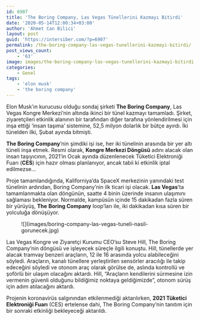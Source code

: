 ```yaml
---
id: 6907
title: 'The Boring Company, Las Vegas Tünellerini Kazmayı Bitirdi'
date: '2020-05-14T12:00:34+03:00'
author: 'Ahmet Can Bilici'
layout: post
guid: 'https://intersiber.com/?p=6907'
permalink: /the-boring-company-las-vegas-tunellerini-kazmayi-bitirdi/
post_views_count:
    - '63'
image: images/the-boring-company-las-vegas-tunellerini-kazmayi-bitirdi.png
categories:
    - Genel
tags:
    - 'elon musk'
    - 'the boring company'
---
```


Elon Musk’ın kurucusu olduğu sondaj şirketi **The Boring Company**, Las Vegas Kongre Merkezi’nin altında ikinci bir tünel kazmayı tamamladı. Şirket, ziyaretçileri etkinlik alanının bir tarafından diğer tarafına yönlendirilmesi için inşa ettiği ‘insan taşıma’ sistemine, 52,5 milyon dolarlık bir bütçe ayırdı. İki tünelden ilki, Şubat ayında bitmişti.

**The Boring Company**’nin şimdiki işi ise, her iki tünelinin arasında bir yer altı tüneli inşa etmek. Resmi olarak, **Kongre Merkezi Döngüsü** adını alacak olan insan taşıyıcının, 2021’in Ocak ayında düzenlenecek Tüketici Elektroniği Fuarı (**CES**) için hazır olması planlanıyor, ancak tabii ki etkinlik iptal edilmezse…

Proje tamamlandığında, Kaliforniya’da SpaceX merkezinin yanındaki test tünelinin ardından, Boring Company’nin ilk ticari işi olacak. **Las Vegas**’ta tamamlanmakta olan döngünün, saatte 4 binin üzerinde insanın ulaşımını sağlaması bekleniyor. Normalde, kampüsün içinde 15 dakikadan fazla süren bir yürüyüş, **The** **Boring Company** loop’ları ile, iki dakikadan kısa süren bir yolculuğa dönüşüyor.

<figure class="wp-block-image size-large">![](images/boring-company-las-vegas-tuneli-nasil-gorunecek.jpg)</figure>Las Vegas Kongre ve Ziyaretçi Kurumu CEO’su Steve Hill, The Boring Company’nin döngüsü ve işleyecek süreçle ilgili konuştu. Hill, tünellerde yer alacak tramvay benzeri araçların, 12 ile 16 arasında yolcu alabileceğini söyledi. Araçların, kanalı tünellere yerleştirilen sensörler aracılığı ile takip edeceğini söyledi ve otonom araç olarak görülse de, aslında kontrollü ve şoförlü bir ulaşım olacağını aktardı. Hill, “Araçların kendilerini sürmesine izin vermenin güvenli olduğunu bildiğimiz noktaya geldiğimizde”, otonom sürüş için adım atılacağını aktardı.

Projenin koronavirüs salgınından etkilenmediği aktarılırken, **2021 Tüketici Elektroniği Fuarı** (CES) ertelense dahi, The Boring Company’nin tanıtım için bir sonraki etkinliği bekleyeceği aktarıldı.